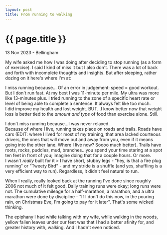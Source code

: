 ```yaml
---
layout: post
title: From running to walking
---
```


{{ page.title }}
================

<p class="subtitle">13 Nov 2023 - Bellingham</p>

My wife asked me how I was doing after deciding to stop running (as a form of exercise). I said I kind of miss it but I also don't. There was a lot of back and forth with incomplete thoughts and insights. But after sleeping, rather dozing on it here's where I'm at:

I miss running because...
Of an error in judgement: speed = good workout. But I don't run fast. At my best I was 11-minute per mile. My ultra was more like 13-minutes plus. I tried running to the zone of a specific heart rate or level of being able to complete a sentence. It always felt like too much.  
I did improve my health and lost weight. BUT...I know better now that weight loss is better tied to the _amount and type_ of food than exercise alone. Still.

I don't miss running because...I was never relaxed.  
Because of where I live, running takes place on roads and trails. Roads have cars (EDIT: where I lived for most of my training, that area lacked courteous drivers, the ones that will move out and away from you, even if it means going into the other lane. Where I live now? Soooo much better). Trails have roots, rocks, puddles, mud, branches...you spend your time staring at a spot ten feet in front of you; imagine doing that for a couple hours. Or more.  
I wasn't _really_ built for it > I have short, stubby legs - "hey, is that a fire plug running" or "Tweety Bird" - and my stride is a shuffle (and yes, shuffling is a very efficient way to run). Regardless, it didn't feel natural to run.

When I really, really looked back at the running I've done since roughly 2006 not much of it felt good. Daily training runs were okay; long runs were not. The cumulative mileage for a half-marathon, a marathon, and a ultra marathon were done by discipline - "If I don't do this now, in the pouring rain, on Christmas Eve, I'm going to pay for it later". That's some wicked thinking.

The epiphany I had while talking with my wife, while walking in the woods, yellow fallen leaves under our feet was that I had a better afinity for, and greater history with, walking. And I hadn't even noticed.
